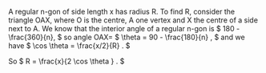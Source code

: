 A regular n-gon of side length x has radius R. To find R, consider the
triangle OAX, where O is the centre, A one vertex and X the centre of a
side next to A. We know that the interior angle of a regular n-gon is
$ 180 - \frac{360}{n}, $ so angle OAX= $ \theta = 90 - \frac{180}{n} , $
and we have $ \cos \theta = \frac{x/2}{R} . $

So $ R = \frac{x}{2 \cos \theta } . $
